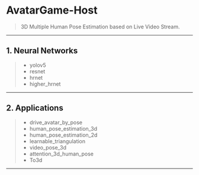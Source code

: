 # AvatarGame-Host

> 3D Multiple Human Pose Estimation based on Live Video Stream.

---

## 1. Neural Networks

>- yolov5
>- resnet
>- hrnet
>- higher_hrnet

---

## 2. Applications

>- drive_avatar_by_pose
>- human_pose_estimation_3d
>- human_pose_estimation_2d
>- learnable_triangulation
>- video_pose_3d
>- attention_3d_human_pose
>- To3d

---
